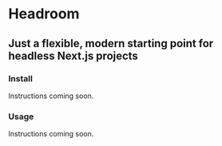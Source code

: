 # Headroom

## Just a flexible, modern starting point for headless Next.js projects

### Install

Instructions coming soon.

### Usage

Instructions coming soon.
